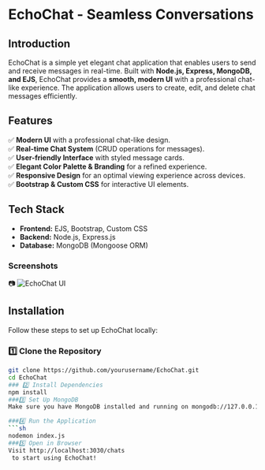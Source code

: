 # EchoChat - Seamless Conversations

## Introduction

EchoChat is a simple yet elegant chat application that enables users to send and receive messages in real-time. Built with **Node.js, Express, MongoDB, and EJS**, EchoChat provides a **smooth, modern UI** with a professional chat-like experience. The application allows users to create, edit, and delete chat messages efficiently.

## Features

✅ **Modern UI** with a professional chat-like design.  
✅ **Real-time Chat System** (CRUD operations for messages).  
✅ **User-friendly Interface** with styled message cards.  
✅ **Elegant Color Palette & Branding** for a refined experience.  
✅ **Responsive Design** for an optimal viewing experience across devices.  
✅ **Bootstrap & Custom CSS** for interactive UI elements.  

## Tech Stack

- **Frontend:** EJS, Bootstrap, Custom CSS
- **Backend:** Node.js, Express.js
- **Database:** MongoDB (Mongoose ORM)
### Screenshots
📷
![EchoChat UI](https://your-image-url.com/screenshot.png)
## Installation

Follow these steps to set up EchoChat locally:

### 1️⃣ Clone the Repository

```sh
git clone https://github.com/yourusername/EchoChat.git
cd EchoChat
### 2️⃣ Install Dependencies
npm install
###3️⃣ Set Up MongoDB
Make sure you have MongoDB installed and running on mongodb://127.0.0.1:27017/chatapp.

###4️⃣ Run the Application
```sh
nodemon index.js
###5️⃣ Open in Browser
Visit http://localhost:3030/chats
 to start using EchoChat!



